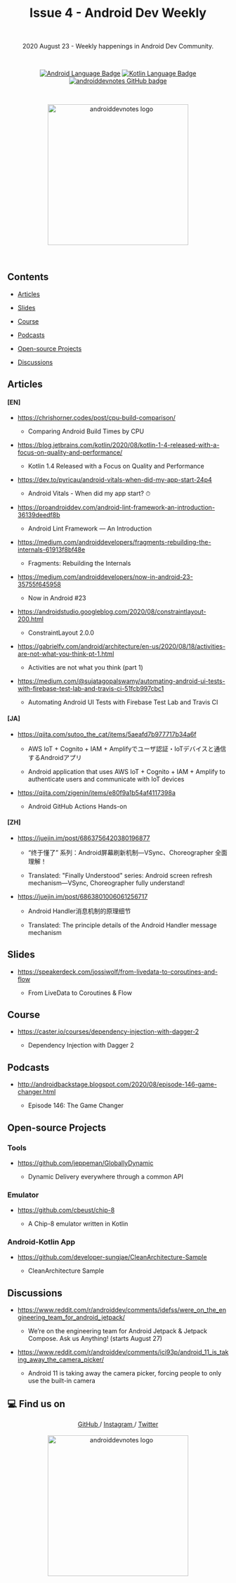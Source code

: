 <h1 align="center">Issue 4 - Android Dev Weekly</h1></br>

<p align="center">
2020 August 23 - Weekly happenings in Android Dev Community.
</p>
<br>

<p align="center">
  <a href="#"><img alt="Android Language Badge" src="https://badgen.net/badge/OS/Android?icon=https://raw.githubusercontent.com/androiddevnotes/awesome-android-kotlin-apps/master/assets/android.svg&color=3ddc84"/></a>
  <a href="#"><img alt="Kotlin Language Badge" src="https://badgen.net/badge/language/Kotlin?icon=https://raw.githubusercontent.com/androiddevnotes/awesome-android-kotlin-apps/master/assets/kotlin.svg&color=f18e33"/></a>
  <a href="https://github.com/androiddevnotes"><img alt="androiddevnotes GitHub badge" src="https://badgen.net/badge/GitHub/androiddevnotes?icon=github&color=24292e"/></a>
</p>

<br>
<p align="center">
<img width="320px" src="https://github.com/androiddevnotes/android-dev-weekly/blob/master/assets/androiddevnotes.png" alt="androiddevnotes logo"></img>
</p><br>


## Contents

- [Articles](#articles)

- [Slides](#slides)

- [Course](#course)

- [Podcasts](#podcasts)

- [Open-source Projects](#open-source-projects)

- [Discussions](#discussions)

## Articles

#### [EN]

- https://chrishorner.codes/post/cpu-build-comparison/

    - Comparing Android Build Times by CPU

- https://blog.jetbrains.com/kotlin/2020/08/kotlin-1-4-released-with-a-focus-on-quality-and-performance/

    - Kotlin 1.4 Released with a Focus on Quality and Performance

- https://dev.to/pyricau/android-vitals-when-did-my-app-start-24p4

    - Android Vitals - When did my app start? ⏱

- https://proandroiddev.com/android-lint-framework-an-introduction-36139deedf8b

    - Android Lint Framework — An Introduction

- https://medium.com/androiddevelopers/fragments-rebuilding-the-internals-61913f8bf48e

    - Fragments: Rebuilding the Internals

- https://medium.com/androiddevelopers/now-in-android-23-35755f645958

    - Now in Android #23

- https://androidstudio.googleblog.com/2020/08/constraintlayout-200.html

    - ConstraintLayout 2.0.0

- https://gabrielfv.com/android/architecture/en-us/2020/08/18/activities-are-not-what-you-think-pt-1.html

    - Activities are not what you think (part 1)

- https://medium.com/@sujatagopalswamy/automating-android-ui-tests-with-firebase-test-lab-and-travis-ci-51fcb997cbc1

    - Automating Android UI Tests with Firebase Test Lab and Travis CI


#### [JA]

- https://qiita.com/sutoo_the_cat/items/5aeafd7b977717b34a6f

    - AWS IoT + Cognito + IAM + Amplifyでユーザ認証・IoTデバイスと通信するAndroidアプリ

    - Android application that uses AWS IoT + Cognito + IAM + Amplify to authenticate users and communicate with IoT devices

- https://qiita.com/zigenin/items/e80f9a1b54af4117398a

    - Android GitHub Actions Hands-on

#### [ZH]

- https://juejin.im/post/6863756420380196877

    - “终于懂了” 系列：Android屏幕刷新机制—VSync、Choreographer 全面理解！

    - Translated: "Finally Understood" series: Android screen refresh mechanism—VSync, Choreographer fully understand!

- https://juejin.im/post/6863801006061256717

    - Android Handler消息机制的原理细节

    - Translated: The principle details of the Android Handler message mechanism

## Slides

- https://speakerdeck.com/jossiwolf/from-livedata-to-coroutines-and-flow

    - From LiveData to Coroutines & Flow

## Course

- https://caster.io/courses/dependency-injection-with-dagger-2

    - Dependency Injection with Dagger 2


## Podcasts
 
- http://androidbackstage.blogspot.com/2020/08/episode-146-game-changer.html

    - Episode 146: The Game Changer


## Open-source Projects

### Tools

- https://github.com/jeppeman/GloballyDynamic

    - Dynamic Delivery everywhere through a common API

### Emulator

- https://github.com/cbeust/chip-8

    - A Chip-8 emulator written in Kotlin

### Android-Kotlin App

- https://github.com/developer-sungjae/CleanArchitecture-Sample

    - CleanArchitecture Sample
 
## Discussions

- https://www.reddit.com/r/androiddev/comments/idefss/were_on_the_engineering_team_for_android_jetpack/

    - We’re on the engineering team for Android Jetpack & Jetpack Compose. Ask us Anything! (starts August 27)


- https://www.reddit.com/r/androiddev/comments/ici93p/android_11_is_taking_away_the_camera_picker/

    - Android 11 is taking away the camera picker, forcing people to only use the built-in camera


## :computer: Find us on

<div align="center">
	<a href="https://github.com/androiddevnotes"> GitHub </a> / <a href="https://www.instagram.com/androiddevnotes"> Instagram </a> / <a href="https://twitter.com/androiddevnotes"> Twitter </a>
	<br><br>
    <img width="320px" src="https://github.com/androiddevnotes/android-dev-weekly/blob/master/assets/androiddevnotes.png" alt="androiddevnotes logo"></img>
</div>